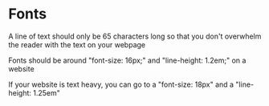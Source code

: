 # Fonts

A line of text should only be 65 characters long so that you don't overwhelm the reader with the text on your webpage

Fonts should be around "font-size: 16px;" and "line-height: 1.2em;" on a website

If your website is text heavy, you can go to a "font-size: 18px" and a "line-height: 1.25em"
